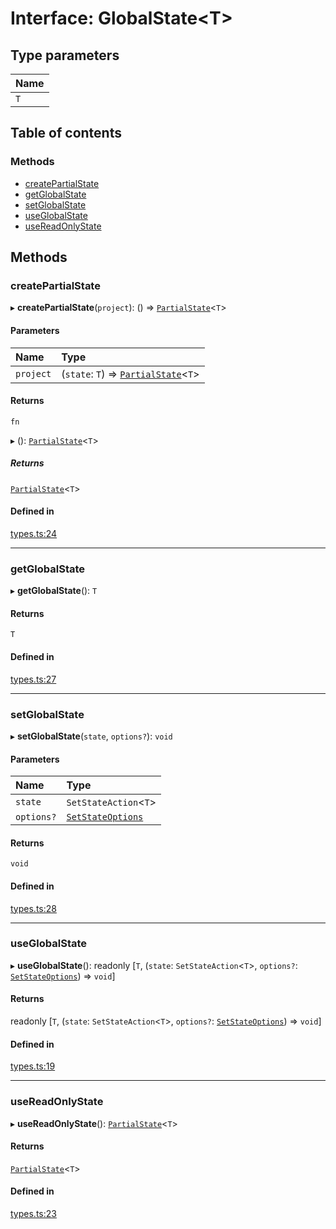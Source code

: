 # Interface: GlobalState<T\>

## Type parameters

| Name |
| :------ |
| `T` |

## Table of contents

### Methods

- [createPartialState](GlobalState.md#createpartialstate)
- [getGlobalState](GlobalState.md#getglobalstate)
- [setGlobalState](GlobalState.md#setglobalstate)
- [useGlobalState](GlobalState.md#useglobalstate)
- [useReadOnlyState](GlobalState.md#usereadonlystate)

## Methods

### createPartialState

▸ **createPartialState**(`project`): () => [`PartialState`](../modules.md#partialstate)<`T`\>

#### Parameters

| Name | Type |
| :------ | :------ |
| `project` | (`state`: `T`) => [`PartialState`](../modules.md#partialstate)<`T`\> |

#### Returns

`fn`

▸ (): [`PartialState`](../modules.md#partialstate)<`T`\>

##### Returns

[`PartialState`](../modules.md#partialstate)<`T`\>

#### Defined in

[types.ts:24](https://github.com/foobaragency/react-global-state/blob/150f5895/src/types.ts#L24)

___

### getGlobalState

▸ **getGlobalState**(): `T`

#### Returns

`T`

#### Defined in

[types.ts:27](https://github.com/foobaragency/react-global-state/blob/150f5895/src/types.ts#L27)

___

### setGlobalState

▸ **setGlobalState**(`state`, `options?`): `void`

#### Parameters

| Name | Type |
| :------ | :------ |
| `state` | `SetStateAction`<`T`\> |
| `options?` | [`SetStateOptions`](SetStateOptions.md) |

#### Returns

`void`

#### Defined in

[types.ts:28](https://github.com/foobaragency/react-global-state/blob/150f5895/src/types.ts#L28)

___

### useGlobalState

▸ **useGlobalState**(): readonly [`T`, (`state`: `SetStateAction`<`T`\>, `options?`: [`SetStateOptions`](SetStateOptions.md)) => `void`]

#### Returns

readonly [`T`, (`state`: `SetStateAction`<`T`\>, `options?`: [`SetStateOptions`](SetStateOptions.md)) => `void`]

#### Defined in

[types.ts:19](https://github.com/foobaragency/react-global-state/blob/150f5895/src/types.ts#L19)

___

### useReadOnlyState

▸ **useReadOnlyState**(): [`PartialState`](../modules.md#partialstate)<`T`\>

#### Returns

[`PartialState`](../modules.md#partialstate)<`T`\>

#### Defined in

[types.ts:23](https://github.com/foobaragency/react-global-state/blob/150f5895/src/types.ts#L23)
